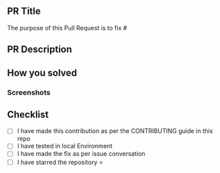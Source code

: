 ## PR Title
<!--- Describe the problems, issues, or needs driving this feature/fix and include links to related issues. -->
The purpose of this Pull Request is to fix #<issue-number>

## PR Description
<!---  Describe the solutions that this feature/fix will introduce to resolve the problems described above. -->

## How you solved
<!--- Describe how you've implemented the solutions. -->

### Screenshots
<!---  Include a short video or screenshot if the change affects the UI.  -->
  

## Checklist
- [ ] I have made this contribution as per the CONTRIBUTING guide in this repo
- [ ] I have tested in local Environment
- [ ] I have made the fix as per issue conversation
- [ ] I have starred the repository ⭐
